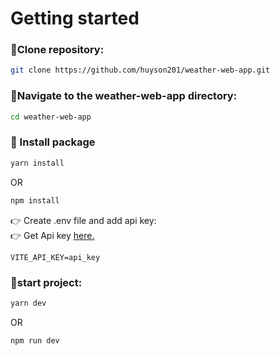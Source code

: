 # Getting started
### :link:Clone repository:
```zsh
git clone https://github.com/huyson201/weather-web-app.git
```
### :link:Navigate to the weather-web-app directory:
```zsh
cd weather-web-app
```
### :link: Install package
```zsh
yarn install
```
OR
```zsh
npm install
```
:point_right: Create .env file and add api key:\
:point_right: Get Api key [here.](https://www.visualcrossing.com/weather-api)
```
VITE_API_KEY=api_key
```
### :link:start project:
```zsh
yarn dev
```
OR
```zsh
npm run dev
```
